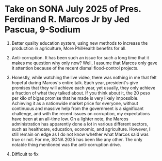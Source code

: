 # Take on SONA July 2025 of Pres. Ferdinand R. Marcos Jr by Jed Pascua, 9-Sodium
1. Better quality education system, using new methods to increase the production in agriculture, More PhilHealth benefits for all.


2. Anti-corruption. It has been such an issue for such a long time that it makes me question why only now? Well, I assume that Marcos only gave it attention because of the recent dismal flood-control projects.


3. Honestly, while watching the live video, there was nothing in me that felt hopeful during Marcos's entire talk. Each year, president's give promises that they will achieve each year, yet usually, they only achieve a fraction of what they talked about. If you think about it, the 20 peso per kilo of bigas promise that he made is very likely impossible. Achieving it as a nationwide market price for everyone, without continuous and massive help from the government is a significant challenge, and with the recent issues on corruption, my expectations have been at an all-time low.
On a lighter note, the Marcos administration has apparently done a lot in various different sectors, such as healthcare, education, economic, and agriculture. However, I still remain on edge as I do not know whether what Marcos said was true or not. For me, SONA 2025 has been like any other. The only notable thing mentioned was the anti-corruption drive.


4. Difficult to fix
